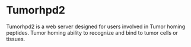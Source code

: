 # Tumorhpd2
Tumorhpd2 is a web server designed for users involved in Tumor homing peptides. Tumor homing ability to recognize and bind to tumor cells or tissues.

